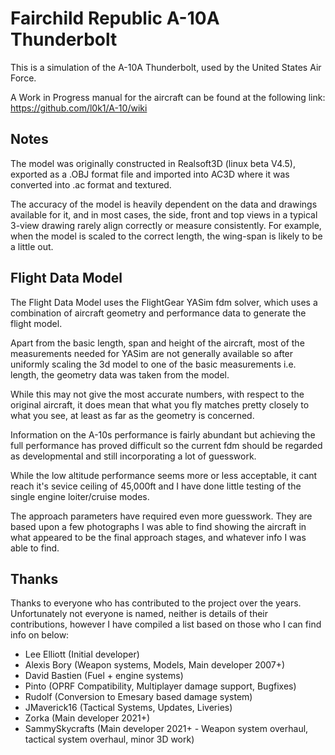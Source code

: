 # Fairchild Republic A-10A Thunderbolt

This is a simulation of the A-10A Thunderbolt, used by the United States Air Force. 

A Work in Progress manual for the aircraft can be found at the following link: https://github.com/l0k1/A-10/wiki

## Notes

The model was originally constructed in Realsoft3D (linux beta V4.5), exported as a .OBJ format file and imported into AC3D where it was converted into .ac format and textured.

The accuracy of the model is heavily dependent on the data and drawings available for it, and in most cases, the side, front and top views in a typical 3-view drawing rarely align correctly or measure consistently.  For example, when the model is scaled to the correct length, the wing-span is likely to be a little out.

## Flight Data Model

The Flight Data Model uses the FlightGear YASim fdm solver, which uses a combination of aircraft geometry and performance data to generate the flight model.

Apart from the basic length, span and height of the aircraft, most of the measurements needed for YASim are not generally available so after uniformly scaling the 3d model to one of the basic measurements i.e. length, the geometry data was taken from the model.

While this may not give the most accurate numbers, with respect to the original aircraft, it does mean that what you fly matches pretty closely to what you see, at least as far as the geometry is concerned.

Information on the A-10s performance is fairly abundant but achieving the full performance has proved difficult so the current fdm should be regarded as developmental and still incorporating a lot of guesswork.

While the low altitude performance seems more or less acceptable, it cant reach it's sevice ceiling of 45,000ft and I have done little testing of the single engine loiter/cruise modes.

The approach parameters have required even more guesswork.  They are based upon a few photographs I was able to find showing the aircraft in what appeared to be the final approach stages, and whatever info I was able to find.

## Thanks

Thanks to everyone who has contributed to the project over the years. Unfortunately not everyone is named, neither is details of their contributions, however I have compiled a list based on those who I can find info on below:

- Lee Elliott (Initial developer)
- Alexis Bory (Weapon systems, Models, Main developer 2007+)
- David Bastien (Fuel + engine systems)
- Pinto (OPRF Compatibility, Multiplayer damage support, Bugfixes)
- Rudolf (Conversion to Emesary based damage system)
- JMaverick16 (Tactical Systems, Updates, Liveries)
- Zorka (Main developer 2021+)
- SammySkycrafts (Main developer 2021+ - Weapon system overhaul, tactical system overhaul, minor 3D work)